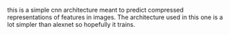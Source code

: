 this is a simple cnn architecture meant to predict compressed representations of features in images. The architecture used in this one is a lot simpler than alexnet so hopefully it trains. 
